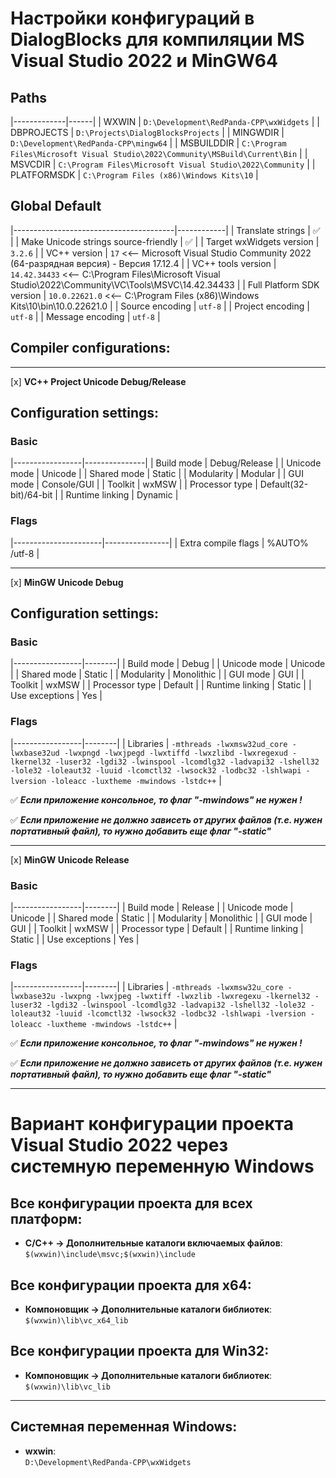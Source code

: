 ﻿# Настройки конфигураций в DialogBlocks для компиляции MS Visual Studio 2022 и MinGW64

## Paths

|-------------|------|
| WXWIN       | `D:\Development\RedPanda-CPP\wxWidgets` |
| DBPROJECTS  | `D:\Projects\DialogBlocksProjects` |
| MINGWDIR    | `D:\Development\RedPanda-CPP\mingw64` |
| MSBUILDDIR  | `C:\Program Files\Microsoft Visual Studio\2022\Community\MSBuild\Current\Bin` |
| MSVCDIR     | `C:\Program Files\Microsoft Visual Studio\2022\Community` |
| PLATFORMSDK | `C:\Program Files (x86)\Windows Kits\10` |

## Global Default

|----------------------------------------|------------|
| Translate strings                      | ✅         |
| Make Unicode strings source-friendly   | ✅         |
| Target wxWidgets version               | `3.2.6`    |
| VC++ version                           | `17`   <<--    Microsoft Visual Studio Community 2022 (64-разрядная версия) - Версия 17.12.4       |
| VC++ tools version                     | `14.42.34433`   <<--    C:\Program Files\Microsoft Visual Studio\2022\Community\VC\Tools\MSVC\14.42.34433 |
| Full Platform SDK version              | `10.0.22621.0`   <<--    C:\Program Files (x86)\Windows Kits\10\bin\10.0.22621.0 |
| Source encoding                        | `utf-8`    |
| Project encoding                       | `utf-8`    |
| Message encoding                       | `utf-8`    |


## Compiler configurations:

---

[x] **VC++ Project Unicode Debug/Release**

## Configuration settings:

### Basic

|-----------------|---------------|
| Build mode      | Debug/Release |
| Unicode mode    | Unicode       |
| Shared mode     | Static        |
| Modularity      | Modular       |
| GUI mode        | Console/GUI   |
| Toolkit         | wxMSW         |
| Processor type  | Default(32-bit)/64-bit        |
| Runtime linking | Dynamic       |

### Flags

|----------------------|----------------|
|  Extra compile flags | %AUTO% /utf-8  |

---

[x] **MinGW Unicode Debug**

## Configuration settings:

### Basic

|-----------------|--------|
| Build mode      | Debug  |
| Unicode mode    | Unicode |
| Shared mode     | Static  |
| Modularity      | Monolithic |
| GUI mode        | GUI |
| Toolkit         | wxMSW |
| Processor type  | Default |
| Runtime linking | Static |
| Use exceptions  | Yes |

### Flags

|-----------------|--------|
| Libraries       | `-mthreads -lwxmsw32ud_core -lwxbase32ud -lwxpngd -lwxjpegd -lwxtiffd -lwxzlibd -lwxregexud -lkernel32 -luser32 -lgdi32 -lwinspool -lcomdlg32 -ladvapi32 -lshell32 -lole32 -loleaut32 -luuid -lcomctl32 -lwsock32 -lodbc32 -lshlwapi -lversion -loleacc -luxtheme -mwindows -lstdc++` |

✅  *__Если приложение консольное, то флаг "-mwindows" не нужен !__*

✅  *__Если приложение не должно зависеть от других файлов (т.е. нужен портативный файл), то нужно добавить еще флаг "-static"__*

---

[x] **MinGW Unicode Release**

### Basic

|-----------------|--------|
| Build mode      | Release |
| Unicode mode    | Unicode |
| Shared mode     | Static  |
| Modularity      | Monolithic |
| GUI mode        | GUI |
| Toolkit         | wxMSW |
| Processor type  | Default |
| Runtime linking | Static |
| Use exceptions  | Yes |

### Flags

|-----------------|--------|
| Libraries       | `-mthreads -lwxmsw32u_core -lwxbase32u -lwxpng -lwxjpeg -lwxtiff -lwxzlib -lwxregexu -lkernel32 -luser32 -lgdi32 -lwinspool -lcomdlg32 -ladvapi32 -lshell32 -lole32 -loleaut32 -luuid -lcomctl32 -lwsock32 -lodbc32 -lshlwapi -lversion -loleacc -luxtheme -mwindows -lstdc++` |

✅  *__Если приложение консольное, то флаг "-mwindows" не нужен !__*

✅  *__Если приложение не должно зависеть от других файлов (т.е. нужен портативный файл), то нужно добавить еще флаг "-static"__*


---

# Вариант конфигурации проекта Visual Studio 2022 через системную переменную Windows

## Все конфигурации проекта для всех платформ:
- **C/C++ → Дополнительные каталоги включаемых файлов**:  
  ```$(wxwin)\include\msvc;$(wxwin)\include```

## Все конфигурации проекта для x64:
- **Компоновщик → Дополнительные каталоги библиотек**:  
  ```$(wxwin)\lib\vc_x64_lib```

## Все конфигурации проекта для Win32:
- **Компоновщик → Дополнительные каталоги библиотек**:  
  ```$(wxwin)\lib\vc_lib```

---

## Системная переменная Windows:
- **wxwin**:  
  ```D:\Development\RedPanda-CPP\wxWidgets```
